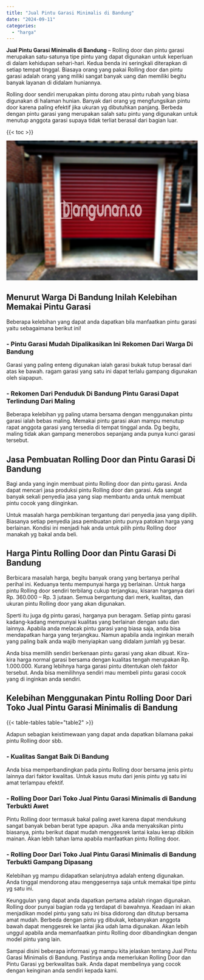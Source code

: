```yaml
---
title: "Jual Pintu Garasi Minimalis di Bandung"
date: "2024-09-11"
categories: 
  - "harga"
---
```


**Jual Pintu Garasi Minimalis di Bandung** – Rolling door dan pintu garasi merupakan satu-satunya tipe pintu yang dapat digunakan untuk keperluan di dalam kehidupan sehari-hari. Kedua benda ini seringkali diterapkan di setiap tempat tinggal. Biasaya orang yang pakai Rolling door dan pintu garasi adalah orang yang miliki sangat banyak uang dan memiliki begitu banyak layanan di didalam huniannya.

Rolling door sendiri merupakan pintu dorong atau pintu rubah yang biasa digunakan di halaman hunian. Banyak dari orang yg mengfungsikan pintu door karena paling efektif jika ukuran yg dibutuhkan panjang. Berbeda dengan pintu garasi yang merupakan salah satu pintu yang digunakan untuk menutup anggota garasi supaya tidak terliat berasal dari bagian luar.

{{< toc >}}

![Jual Pintu Garasi Minimalis di Bandung](/images/pintu-garasi-31.png)

## Menurut Warga Di Bandung Inilah Kelebihan Memakai Pintu Garasi

Beberapa kelebihan yang dapat anda dapatkan bila manfaatkan pintu garasi yaitu sebagaimana berikut ini!

### \- Pintu Garasi Mudah Dipalikasikan Ini Rekomen Dari Warga Di Bandung

Garasi yang paling enteng digunakan ialah garasi bukak tutup berasal dari atas ke bawah. ragam garasi yang satu ini dapat terlalu gampang digunakan oleh siapapun.

### \- Rekomen Dari Penduduk Di Bandung Pintu Garasi Dapat Terlindung Dari Maling

Beberapa kelebihan yg paling utama bersama dengan menggunakan pintu garasi ialah bebas maling. Memakai pintu garasi akan mampu menutup rapat anggota garasi yang tersedia di tempat tinggal anda. Dg begitu, maling tidak akan gampang menerobos sepanjang anda punya kunci garasi tersebut.

## Jasa Pembuatan Rolling Door dan Pintu Garasi Di Bandung

Bagi anda yang ingin membuat pintu Rolling door dan pintu garasi. Anda dapat mencari jasa produksi pintu Rolling door dan garasi. Ada sangat banyak sekali penyedia jasa yang siap membantu anda untuk membuat pintu cocok yang diinginkan.

Untuk masalah harga pembikinan tergantung dari penyedia jasa yang dipilih. Biasanya setiap penyedia jasa pembuatan pintu punya patokan harga yang berlainan. Kondisi ini menjadi hak anda untuk pilih pintu Rolling door manakah yg bakal anda beli.

## Harga Pintu Rolling Door dan Pintu Garasi Di Bandung

Berbicara masalah harga, begitu banyak orang yang bertanya perihal perihal ini. Keduanya tentu mempunyai harga yg berlainan. Untuk harga pintu Rolling door sendiri terbilang cukup terjangkau, kisaran harganya dari Rp. 360.000 – Rp. 3 jutaan. Semua bergantung dari merk, kualitas, dan ukuran pintu Rolling door yang akan digunakan.

Sperti itu juga dg pintu garasi, harganya pun beragam. Setiap pintu garasi kadang-kadang mempunyai kualitas yang berlainan dengan satu dan lainnya. Apabila anda melacak pintu garasi yang biasa saja, anda bisa mendapatkan harga yang terjangkau. Namun apabila anda inginkan meraih yang paling baik anda wajib menyiapkan uang didalam jumlah yg besar.

Anda bisa memilih sendiri berkenaan pintu garasi yang akan dibuat. Kira-kira harga normal garasi bersama dengan kualitas tengah merupakan Rp. 1.000.000. Kurang lebihnya harga garasi pintu ditentukan oleh faktor tersebut. Anda bisa memilihnya sendiri mau membeli pintu garasi cocok yang di inginkan anda sendiri.

## Kelebihan Menggunakan Pintu Rolling Door Dari Toko Jual Pintu Garasi Minimalis di Bandung

{{< table-tables table="table2" >}}

Adapun sebagian keistimewaan yang dapat anda dapatkan bilamana pakai pintu Rolling door sbb.

### \- Kualitas Sangat Baik Di Bandung

Anda bisa memperbandingkan pada pintu Rolling door bersama jenis pintu lainnya dari faktor kwalitas. Untuk kasus mutu dari jenis pintu yg satu ini amat terlampau efektif.

### \- Rolling Door Dari Toko Jual Pintu Garasi Minimalis di Bandung Terbukti Awet

Pintu Rolling door termasuk bakal paling awet karena dapat mendukung sangat banyak beban berat type apapun. Jika anda menyaksikan pintu biasanya, pintu berikut dapat mudah menggesrek lantai kalau kerap dibikin mainan. Akan lebih tahan lama apabila manfaatkan pintu Rolling door.

### \- Rolling Door Dari Toko Jual Pintu Garasi Minimalis di Bandung Terbukti Gampang Dipasang

Kelebihan yg mampu didapatkan selanjutnya adalah enteng digunakan. Anda tinggal mendorong atau menggesernya saja untuk memakai tipe pintu yg satu ini.

Keunggulan yang dapat anda dapatkan pertama adalah ringan digunakan. Rolling door punyai bagian roda yg terdapat di bawahnya. Keadaan ini akan menjadikan model pintu yang satu ini bisa didorong dan ditutup bersama amat mudah. Berbeda dengan pintu yg dibukak, kebanyakan anggota bawah dapat menggesrek ke lantai jika udah lama digunakan. Akan lebih unggul apabila anda memanfaatkan pintu Rolling door dibandingkan dengan model pintu yang lain.

Sampai disini beberapa informasi yg mampu kita jelaskan tentang Jual Pintu Garasi Minimalis di Bandung. Pastinya anda memerlukan Rolling Door dan Pintu Garasi yg berkwalitas baik. Anda dapat membelinya yang cocok dengan keinginan anda sendiri kepada kami.

